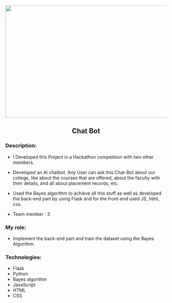 <div align="center" >
<img height="350px" width="700px" src="https://miro.medium.com/v2/resize:fit:750/0*BClqJt6gL6eF8JKc.png" />
<h2> Chat Bot </h2>
</div>

### Description:
- I Developed this Project in a Hackathon competition with two other members.
- Developed an AI chatbot. Any User can ask this Chat-Bot about our college, like about the courses that are offered, about the faculty with their details, and all about placement records, etc.
- Used the Bayes algorithm to achieve all this stuff as well as developed the back-end part by using Flask and for the front-end used JS, html, css.

- Team member : 3

<h3> My role: </h3> 

- Implement the back-end part and train the dataset using the Bayes Algorithm.

### Technologies:
- Flask
- Python
- Bayes algorithm
- JavaScript
- HTML
- CSS
